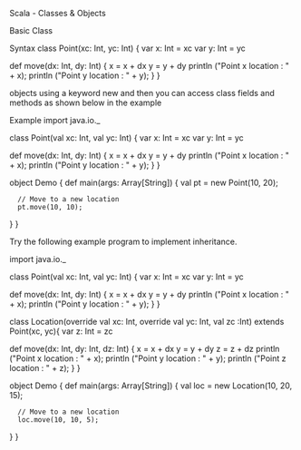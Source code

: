 Scala - Classes & Objects

Basic Class

Syntax
class Point(xc: Int, yc: Int) {
   var x: Int = xc
   var y: Int = yc

   def move(dx: Int, dy: Int) {
      x = x + dx
      y = y + dy
      println ("Point x location : " + x);
      println ("Point y location : " + y);
   }
}

objects using a keyword new and then you can access class fields and methods as shown below in the example 

Example
import java.io._

class Point(val xc: Int, val yc: Int) {
   var x: Int = xc
   var y: Int = yc
   
   def move(dx: Int, dy: Int) {
      x = x + dx
      y = y + dy
      println ("Point x location : " + x);
      println ("Point y location : " + y);
   }
}

object Demo {
   def main(args: Array[String]) {
      val pt = new Point(10, 20);

      // Move to a new location
      pt.move(10, 10);
   }
}

Try the following example program to implement inheritance.

import java.io._

class Point(val xc: Int, val yc: Int) {
   var x: Int = xc
   var y: Int = yc
   
   def move(dx: Int, dy: Int) {
      x = x + dx
      y = y + dy
      println ("Point x location : " + x);
      println ("Point y location : " + y);
   }
}

class Location(override val xc: Int, override val yc: Int,
   val zc :Int) extends Point(xc, yc){
   var z: Int = zc

   def move(dx: Int, dy: Int, dz: Int) {
      x = x + dx
      y = y + dy
      z = z + dz
      println ("Point x location : " + x);
      println ("Point y location : " + y);
      println ("Point z location : " + z);
   }
}

object Demo {
   def main(args: Array[String]) {
      val loc = new Location(10, 20, 15);

      // Move to a new location
      loc.move(10, 10, 5);
   }
}